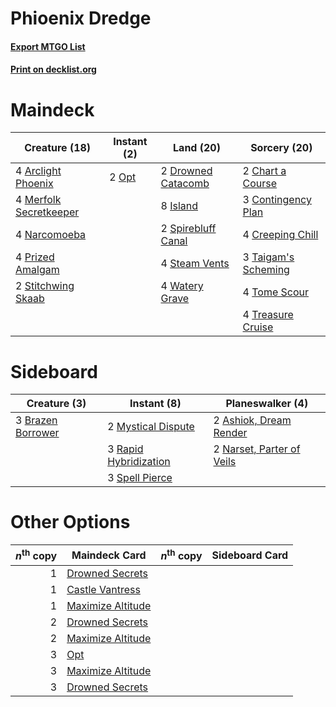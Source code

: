 # Phioenix Dredge

#### [Export MTGO List](../collection/Phioenix%20Dredge/Phioenix%20Dredge.txt)
#### [Print on decklist.org](http://decklist.org/?deckmain=4%09Arclight%20Phoenix%0A2%09Chart%20a%20Course%0A3%09Contingency%20Plan%0A4%09Creeping%20Chill%0A2%09Drowned%20Catacomb%0A8%09Island%0A4%09Merfolk%20Secretkeeper%0A4%09Narcomoeba%0A2%09Opt%0A4%09Prized%20Amalgam%0A2%09Spirebluff%20Canal%0A4%09Steam%20Vents%0A2%09Stitchwing%20Skaab%0A3%09Taigam's%20Scheming%0A4%09Tome%20Scour%0A4%09Treasure%20Cruise%0A4%09Watery%20Grave&deckside=2%09Ashiok,%20Dream%20Render%0A3%09Brazen%20Borrower%0A2%09Mystical%20Dispute%0A2%09Narset,%20Parter%20of%20Veils%0A3%09Rapid%20Hybridization%0A3%09Spell%20Pierce)
# Maindeck

|                                          Creature (18)                                          |                                  Instant (2)                                   |                                          Land (20)                                          |                                         Sorcery (20)                                         |
|-------------------------------------------------------------------------------------------------|--------------------------------------------------------------------------------|---------------------------------------------------------------------------------------------|----------------------------------------------------------------------------------------------|
|4 [Arclight Phoenix](http://gatherer.wizards.com/Pages/Card/Details.aspx?multiverseid=452841)    |2 [Opt](http://gatherer.wizards.com/Pages/Card/Details.aspx?multiverseid=442948)|2 [Drowned Catacomb](http://gatherer.wizards.com/Pages/Card/Details.aspx?multiverseid=430633)|2 [Chart a Course](http://gatherer.wizards.com/Pages/Card/Details.aspx?multiverseid=435200)   |
|4 [Merfolk Secretkeeper](http://gatherer.wizards.com/Pages/Card/Details.aspx?multiverseid=473015)|                                                                                |8 [Island](http://gatherer.wizards.com/Pages/Card/Details.aspx?multiverseid=439857)          |3 [Contingency Plan](http://gatherer.wizards.com/Pages/Card/Details.aspx?multiverseid=414344) |
|4 [Narcomoeba](http://gatherer.wizards.com/Pages/Card/Details.aspx?multiverseid=136140)          |                                                                                |2 [Spirebluff Canal](http://gatherer.wizards.com/Pages/Card/Details.aspx?multiverseid=417822)|4 [Creeping Chill](http://gatherer.wizards.com/Pages/Card/Details.aspx?multiverseid=452816)   |
|4 [Prized Amalgam](http://gatherer.wizards.com/Pages/Card/Details.aspx?multiverseid=410014)      |                                                                                |4 [Steam Vents](http://gatherer.wizards.com/Pages/Card/Details.aspx?multiverseid=405109)     |3 [Taigam's Scheming](http://gatherer.wizards.com/Pages/Card/Details.aspx?multiverseid=386690)|
|2 [Stitchwing Skaab](http://gatherer.wizards.com/Pages/Card/Details.aspx?multiverseid=409834)    |                                                                                |4 [Watery Grave](http://gatherer.wizards.com/Pages/Card/Details.aspx?multiverseid=405114)    |4 [Tome Scour](http://gatherer.wizards.com/Pages/Card/Details.aspx?multiverseid=191598)       |
|                                                                                                 |                                                                                |                                                                                             |4 [Treasure Cruise](http://gatherer.wizards.com/Pages/Card/Details.aspx?multiverseid=420718)  |


# Sideboard

|                                        Creature (3)                                        |                                          Instant (8)                                           |                                          Planeswalker (4)                                          |
|--------------------------------------------------------------------------------------------|------------------------------------------------------------------------------------------------|----------------------------------------------------------------------------------------------------|
|3 [Brazen Borrower](http://gatherer.wizards.com/Pages/Card/Details.aspx?multiverseid=473001)|2 [Mystical Dispute](http://gatherer.wizards.com/Pages/Card/Details.aspx?multiverseid=473020)   |2 [Ashiok, Dream Render](http://gatherer.wizards.com/Pages/Card/Details.aspx?multiverseid=461155)   |
|                                                                                            |3 [Rapid Hybridization](http://gatherer.wizards.com/Pages/Card/Details.aspx?multiverseid=405354)|2 [Narset, Parter of Veils](http://gatherer.wizards.com/Pages/Card/Details.aspx?multiverseid=460988)|
|                                                                                            |3 [Spell Pierce](http://gatherer.wizards.com/Pages/Card/Details.aspx?multiverseid=425876)       |                                                                                                    |


# Other Options

|*n*<sup>th</sup> copy|                                       Maindeck Card                                        |*n*<sup>th</sup> copy|Sideboard Card|
|--------------------:|--------------------------------------------------------------------------------------------|---------------------|--------------|
|                    1|[Drowned Secrets](http://gatherer.wizards.com/Pages/Card/Details.aspx?multiverseid=452789)  |                     |              |
|                    1|[Castle Vantress](http://gatherer.wizards.com/Pages/Card/Details.aspx?multiverseid=473204)  |                     |              |
|                    1|[Maximize Altitude](http://gatherer.wizards.com/Pages/Card/Details.aspx?multiverseid=452793)|                     |              |
|                    2|[Drowned Secrets](http://gatherer.wizards.com/Pages/Card/Details.aspx?multiverseid=452789)  |                     |              |
|                    2|[Maximize Altitude](http://gatherer.wizards.com/Pages/Card/Details.aspx?multiverseid=452793)|                     |              |
|                    3|[Opt](http://gatherer.wizards.com/Pages/Card/Details.aspx?multiverseid=442948)              |                     |              |
|                    3|[Maximize Altitude](http://gatherer.wizards.com/Pages/Card/Details.aspx?multiverseid=452793)|                     |              |
|                    3|[Drowned Secrets](http://gatherer.wizards.com/Pages/Card/Details.aspx?multiverseid=452789)  |                     |              |

